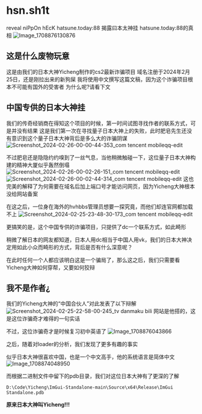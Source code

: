 # hsn.sh1t
reveal niPpOn hEcK hatsune.today:88
揭露曰本太神挂 hatsune.today:88的真相
![Image_1708876130876](https://github.com/M3351AN/hsn.sh1t/assets/65479796/3702020f-2477-430d-a45f-2813228962c2)

## 这是什么废物玩意
这是由我们的日本大神Yicheng制作的cs2最新诈骗项目
域名注册于2024年2月25日，还是刚拉出来的新狗屎
我将使用中文撰写这篇文稿，因为这个诈骗项目根本不可能有国外的受害者
为什么呢?请看下文

## 中国专供的日本大神挂
我们的传奇经销商在得知这个项目的时候，第一时间试图寻找作者的联系方式，可是并没有结果
这是我们第一次在寻找量子日本大神上的失败，此时肥皂先生还没有意识到这个量子日本大神背后是多么大的诈骗阴谋
![Screenshot_2024-02-26-00-00-44-353_com tencent mobileqq-edit](https://github.com/M3351AN/hsn.sh1t/assets/65479796/ef15449c-1cd3-4ee9-9f12-b65a4211caae)

不过肥皂还是隐隐约约嗅到了一丝气息，当他稍微触碰一下，这位量子日本大神构建的精神大厦似乎轰然倒塌
![Screenshot_2024-02-26-00-02-26-151_com tencent mobileqq-edit](https://github.com/M3351AN/hsn.sh1t/assets/65479796/57ccc12d-1ce1-4244-9226-977cfe37d497)
![Screenshot_2024-02-26-00-02-44-314_com tencent mobileqq-edit](https://github.com/M3351AN/hsn.sh1t/assets/65479796/f2d1e79a-4b81-4e9d-9e18-7d4915046a93)
这也完美的解释了为何需要在域名后加上端口号才能访问网页，因为Yicheng大神根本没给网站备案

在这之后，一位身在海外的hvhbbs管理员想要一探究竟，而他们却连官网都加载不上
![Screenshot_2024-02-25-23-48-30-173_com tencent mobileqq-edit](https://github.com/M3351AN/hsn.sh1t/assets/65479796/89e142f5-5eb5-4509-8e11-88ec0c9d93c6)

更搞笑的是，这个中国专供的诈骗项目，只提供了dc一个联系方式，如此畸形

稍微了解日本的网友都知道，日本人用dc相当于中国人用vk，我们的日本大神决定用如此小众而畸形的方式，背后是否有什么深意呢？

在此时任何一个人都应该明白这是一个骗局了，那么这之后，我们只需要看Yicheng大神如何穿帮，又要如何狡辩

## 我不是作者¿

我们的Yicheng大神的“中国合伙人”对此发表了以下辩解
![Screenshot_2024-02-25-22-58-00-245_tv danmaku bili](https://github.com/M3351AN/htn.sh1t/assets/65479796/40ffd1d9-3157-431f-8e73-a752999fc0aa)
网站是他搭的，这是这位诈骗奇才难得的一句实话

不过，这位诈骗奇才是时候复习初中英语了
![Image_1708876043866](https://github.com/M3351AN/htn.sh1t/assets/65479796/79a54b42-627e-498a-a97e-c21211007908)

之后，随着对loader的分析，我们发现了更多有趣的事实

似乎日本大神很喜欢中国，也是一个中文高手，他的系统语言是简体中文![Image_1708874048950](https://github.com/M3351AN/htn.sh1t/assets/65479796/cb8388f6-798a-4192-8a31-c89e3d2012ae)

而根据二进制文件中留下的pdb目录，我们对这位日本大神有了更深的了解

```
D:\Code\Yicheng\ImGui-Standalone-main\Source\x64\Release\ImGui Standalone.pdb
```

**原来日本大神叫Yicheng!!!**

